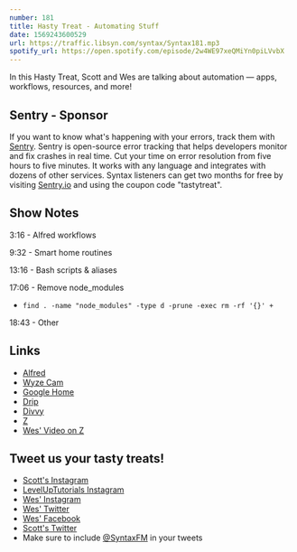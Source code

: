 ```yaml
---
number: 181
title: Hasty Treat - Automating Stuff
date: 1569243600529
url: https://traffic.libsyn.com/syntax/Syntax181.mp3
spotify_url: https://open.spotify.com/episode/2w4WE97xeQMiYn0piLVvbX
---
```


In this Hasty Treat, Scott and Wes are talking about automation — apps, workflows, resources, and more!

## Sentry - Sponsor
If you want to know what's happening with your errors, track them with [Sentry](https://sentry.io/). Sentry is open-source error tracking that helps developers monitor and fix crashes in real time. Cut your time on error resolution from five hours to five minutes. It works with any language and integrates with dozens of other services. Syntax listeners can get two months for free by visiting [Sentry.io](https://sentry.io/) and using the coupon code "tastytreat".

## Show Notes

3:16 - Alfred workflows

9:32 - Smart home routines

13:16 - Bash scripts & aliases

17:06 - Remove node_modules

* `find . -name "node_modules" -type d -prune -exec rm -rf '{}' +`

18:43 - Other

## Links
* [Alfred](https://www.alfredapp.com/)
* [Wyze Cam](https://www.wyze.com/)
* [Google Home](https://store.google.com/gb/product/google_home)
* [Drip](https://www.drip.com/)
* [Divvy](https://mizage.com/divvy/)
* [Z](https://github.com/rupa/z)
* [Wes' Video on Z](https://www.youtube.com/watch?v=qbNn5zJLZU0)

## Tweet us your tasty treats!
* [Scott's Instagram](https://www.instagram.com/stolinski/)
* [LevelUpTutorials Instagram](https://www.instagram.com/LevelUpTutorials/)
* [Wes' Instagram](https://www.instagram.com/wesbos/)
* [Wes' Twitter](https://twitter.com/wesbos)
* [Wes' Facebook](https://www.facebook.com/wesbos.developer)
* [Scott's Twitter](https://twitter.com/stolinski)
* Make sure to include [@SyntaxFM](https://twitter.com/SyntaxFM) in your tweets
